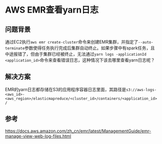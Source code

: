 # AWS EMR查看yarn日志

## 问题背景

通过EC2执行`aws emr create-cluster`命令来创建EMR集群，并指定了`--auto-terminate`参数使得任务执行完成后集群自动终止。如果步骤中有spark任务，且中途报错了，但由于集群已经被终止，无法通过`yarn logs -applicationId <application_id>`命令来查看错误日志，这种情况下该去哪里查看yarn日志呢？

## 解决方案

EMR的yarn日志都存储在S3的应用程序容器日志里面，其路径是`s3://aws-logs-<aws_id>-<aws_region>/elasticmapreduce/<cluster_id>/containers/<application_id>/`

## 参考

https://docs.aws.amazon.com/zh_cn/emr/latest/ManagementGuide/emr-manage-view-web-log-files.html
